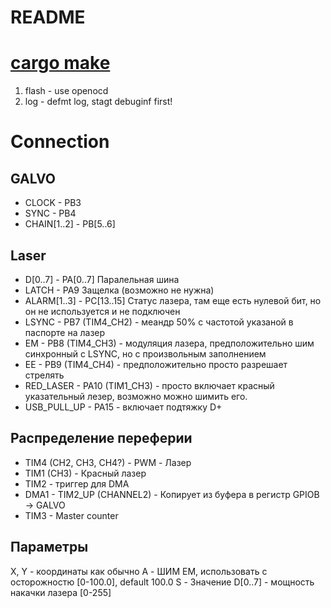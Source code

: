 # README

# [cargo make](https://sagiegurari.github.io/cargo-make/)
1. flash - use openocd
2. log - defmt log, stagt debuginf first!

# Connection

## GALVO
* CLOCK - PB3 
* SYNC - PB4
* CHAIN[1..2] - PB[5..6]

## Laser
* D[0..7] - PA[0..7] Паралельная шина
* LATCH - PA9 Защелка (возможно не нужна)
* ALARM[1..3] - PC[13..15] Статус лазера, там еще есть нулевой бит, но он не используется и не подключен
* LSYNC - PB7 (TIM4_CH2) - меандр 50% с частотой указаной в паспорте на лазер
* EM - PB8 (TIM4_CH3) - модуляция лазера, предположительно шим синхронный с LSYNC, но с произвольным заполнением
* EE - PB9 (TIM4_CH4) - предположительно просто разрешает стрелять
* RED_LASER - PA10 (TIM1_CH3) - просто включает красный указательный лезер, возможно можно шимить его.
* USB_PULL_UP - PA15 - включает подтяжку D+

## Распределение переферии
* TIM4 (CH2, CH3, CH4?) - PWM - Лазер
* TIM1 (CH3) - Красный лазер
* TIM2 - триггер для DMA
* DMA1 - TIM2_UP (CHANNEL2) - Копирует из буфера в регистр GPIOB -> GALVO
* TIM3 - Master counter

## Параметры
X, Y - координаты как обычно
A - ШИМ EM, использовать с осторожностю [0-100.0], default 100.0
S - Значение D[0..7] - мощность накачки лазера [0-255]
